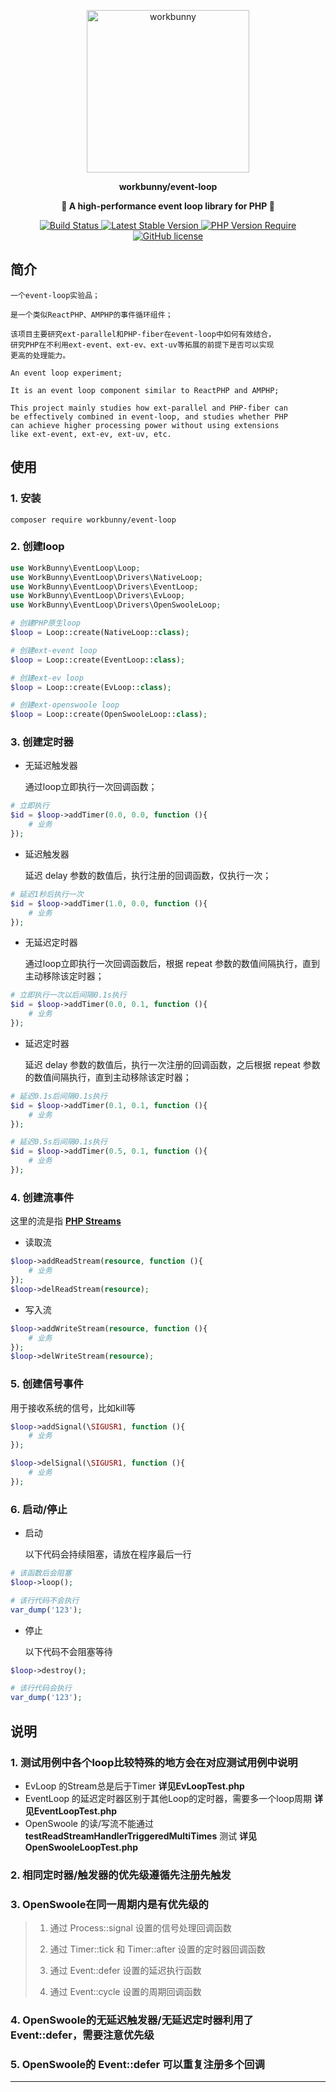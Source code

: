 
<p align="center"><img width="260px" src="https://chaz6chez.cn/images/workbunny-logo.png" alt="workbunny"></p>

**<p align="center">workbunny/event-loop</p>**

**<p align="center">🐇 A high-performance event loop library for PHP 🐇</p>**

<div align="center">
    <a href="https://github.com/workbunny/event-loop/actions">
        <img src="https://github.com/workbunny/event-loop/actions/workflows/CI.yml/badge.svg" alt="Build Status">
    </a>
    <a href="https://github.com/workbunny/event-loop/releases">
        <img alt="Latest Stable Version" src="http://poser.pugx.org/workbunny/event-loop/v">
    </a>
    <a href="https://github.com/workbunny/event-loop/blob/main/composer.json">
        <img alt="PHP Version Require" src="http://poser.pugx.org/workbunny/event-loop/require/php">
    </a>
    <a href="https://github.com/workbunny/event-loop/blob/main/LICENSE">
        <img alt="GitHub license" src="http://poser.pugx.org/workbunny/event-loop/license">
    </a>
    
</div>


## 简介

    一个event-loop实验品；

    是一个类似ReactPHP、AMPHP的事件循环组件；

    该项目主要研究ext-parallel和PHP-fiber在event-loop中如何有效结合，
    研究PHP在不利用ext-event、ext-ev、ext-uv等拓展的前提下是否可以实现
    更高的处理能力。

    An event loop experiment;

    It is an event loop component similar to ReactPHP and AMPHP;

    This project mainly studies how ext-parallel and PHP-fiber can
    be effectively combined in event-loop, and studies whether PHP 
    can achieve higher processing power without using extensions 
    like ext-event, ext-ev, ext-uv, etc.

## 使用

### 1. 安装
```
composer require workbunny/event-loop
```

### 2. 创建loop

```php
use WorkBunny\EventLoop\Loop;
use WorkBunny\EventLoop\Drivers\NativeLoop;
use WorkBunny\EventLoop\Drivers\EventLoop;
use WorkBunny\EventLoop\Drivers\EvLoop;
use WorkBunny\EventLoop\Drivers\OpenSwooleLoop;

# 创建PHP原生loop
$loop = Loop::create(NativeLoop::class);

# 创建ext-event loop
$loop = Loop::create(EventLoop::class);

# 创建ext-ev loop
$loop = Loop::create(EvLoop::class);

# 创建ext-openswoole loop
$loop = Loop::create(OpenSwooleLoop::class);
```

### 3. 创建定时器

- 无延迟触发器

  通过loop立即执行一次回调函数；
```php
# 立即执行
$id = $loop->addTimer(0.0, 0.0, function (){
    # 业务
});
```

- 延迟触发器

  延迟 delay 参数的数值后，执行注册的回调函数，仅执行一次；
```php
# 延迟1秒后执行一次
$id = $loop->addTimer(1.0, 0.0, function (){
    # 业务
});
```

- 无延迟定时器

  通过loop立即执行一次回调函数后，根据 repeat 参数的数值间隔执行，直到主动移除该定时器；
```php
# 立即执行一次以后间隔0.1s执行
$id = $loop->addTimer(0.0, 0.1, function (){
    # 业务
});
```

- 延迟定时器

  延迟 delay 参数的数值后，执行一次注册的回调函数，之后根据 repeat 参数的数值间隔执行，直到主动移除该定时器；
```php
# 延迟0.1s后间隔0.1s执行
$id = $loop->addTimer(0.1, 0.1, function (){
    # 业务
});

# 延迟0.5s后间隔0.1s执行
$id = $loop->addTimer(0.5, 0.1, function (){
    # 业务
});
```

### 4. 创建流事件

  这里的流是指 **[PHP Streams](https://www.php.net/manual/zh/book.stream.php)**

- 读取流
```php
$loop->addReadStream(resource, function (){
    # 业务
});
$loop->delReadStream(resource);
```

- 写入流
```php
$loop->addWriteStream(resource, function (){
    # 业务
});
$loop->delWriteStream(resource);
```

### 5. 创建信号事件

  用于接收系统的信号，比如kill等
```php
$loop->addSignal(\SIGUSR1, function (){
    # 业务
});

$loop->delSignal(\SIGUSR1, function (){
    # 业务
});
```

### 6. 启动/停止

- 启动

  以下代码会持续阻塞，请放在程序最后一行
```php
# 该函数后会阻塞
$loop->loop();

# 该行代码不会执行
var_dump('123');
```

- 停止

  以下代码不会阻塞等待
```php
$loop->destroy();

# 该行代码会执行
var_dump('123');
```

## 说明
### 1. 测试用例中各个loop比较特殊的地方会在对应测试用例中说明
- EvLoop 的Stream总是后于Timer **详见EvLoopTest.php**
- EventLoop 的延迟定时器区别于其他Loop的定时器，需要多一个loop周期 **详见EventLoopTest.php**
- OpenSwoole 的读/写流不能通过 **testReadStreamHandlerTriggeredMultiTimes** 测试 **详见OpenSwooleLoopTest.php**

### 2. 相同定时器/触发器的优先级遵循先注册先触发

### 3. OpenSwoole在同一周期内是有优先级的

> 1. 通过 Process::signal 设置的信号处理回调函数
> 
> 2. 通过 Timer::tick 和 Timer::after 设置的定时器回调函数
> 
> 3. 通过 Event::defer 设置的延迟执行函数
> 
> 4. 通过 Event::cycle 设置的周期回调函数


### 4. OpenSwoole的无延迟触发器/无延迟定时器利用了 Event::defer，需要注意优先级

### 5. OpenSwoole的 Event::defer 可以重复注册多个回调

---
